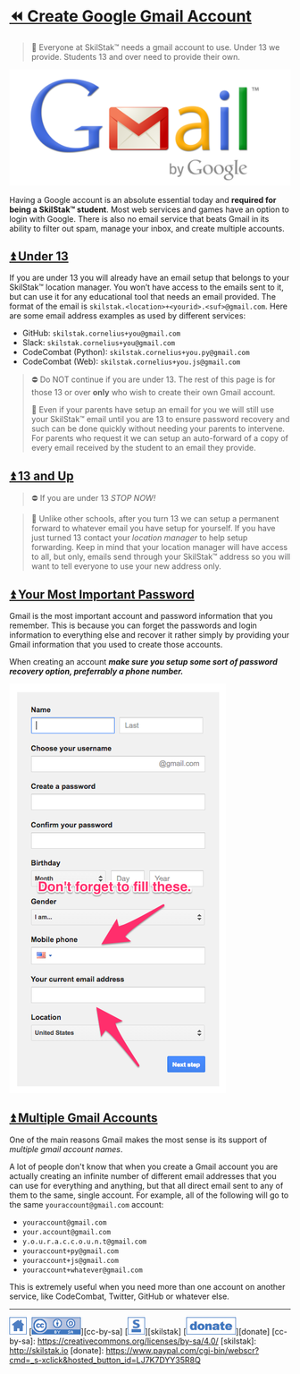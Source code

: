 # [⏪ Create Google Gmail Account](/README.md)

> 🍎 Everyone at SkilStak™ needs a gmail account to
> use. Under 13 we provide. Students 13 and over need to provide their
> own.

![](/assets/gmail.png)

Having a Google account is an absolute essential today and **required
for being a SkilStak™ student**. Most web services and games have an
option to login with Google. There is also no email service that
beats Gmail in its ability to filter out spam, manage your inbox,
and create multiple accounts.  

## [⏫ Under 13](#)

If you are under 13 you will already have an email setup that belongs
to your SkilStak™ location manager. You won’t have access to the
emails sent to it, but can use it for any educational tool that needs
an email provided. The format of the email is
`skilstak.<location>+<yourid>.<suf>@gmail.com`. Here are some email
address examples as used by different services:

* GitHub: `skilstak.cornelius+you@gmail.com`
* Slack: `skilstak.cornelius+you@gmail.com`
* CodeCombat (Python): `skilstak.cornelius+you.py@gmail.com`
* CodeCombat (Web): `skilstak.cornelius+you.js@gmail.com`

> ⛔ Do NOT continue if you are under 13. The rest of this page is for
> those 13 or over **only** who wish to create their own Gmail
> account.
>
> 💬 Even if your parents have setup an email for you we will still use
> your SkilStak™ email until you are 13 to ensure password recovery
> and such can be done quickly without needing your parents to
> intervene. For parents who request it we can setup an auto-forward
> of a copy of every email received by the student to an email they
> provide.

## [⏫ 13 and Up](#)

> ⛔ If you are under 13 *STOP NOW!*

> 💬 Unlike other schools, after you turn 13 we can setup a permanent
> forward to whatever email you have setup for yourself. If you have
> just turned 13 contact your *location manager* to help setup
> forwarding. Keep in mind that your location manager will have access
> to all, but only, emails send through your SkilStak™ address so you
> will want to tell everyone to use your new address only.

## [⏫ Your Most Important Password](#)

Gmail is the most important account and password information that you
remember. This is because you can forget the passwords and login
information to everything else and recover it rather simply by
providing your Gmail information that you used to create those
accounts.

When creating an account ***make sure you setup some sort of password
recovery option, preferrably a phone number.***

![](/assets/gmail-recovery.png)

## [⏫ Multiple Gmail Accounts](#)

One of the main reasons Gmail makes the most sense is its support of
*multiple gmail account names*.

A lot of people don't know that when you create a Gmail account you
are actually creating an infinite number of different email addresses
that you can use for everything and anything, but that all direct
email sent to any of them to the same, single account. For example,
all of the following will go to the same `youraccount@gmail.com`
account:

* `youraccount@gmail.com`
* `your.account@gmail.com`
* `y.o.u.r.a.c.c.o.u.n.t@gmail.com`
* `youraccount+py@gmail.com`
* `youraccount+js@gmail.com`
* `youraccount+whatever@gmail.com`

This is extremely useful when you need more than one account on
another service, like CodeCombat, Twitter, GitHub or whatever else.

---
[![home](/assets/home-blue.png)](/README.md)
[![cc-by-sa](/assets/cc-by-sa-blue.png)][cc-by-sa]
[![skilstak](/assets/skilstak-logo-blue.png)][skilstak]
[![donate](/assets/donate-blue.png)][donate]
[cc-by-sa]: https://creativecommons.org/licenses/by-sa/4.0/
[skilstak]: http://skilstak.io
[donate]: https://www.paypal.com/cgi-bin/webscr?cmd=_s-xclick&hosted_button_id=LJ7K7DYY35R8Q


